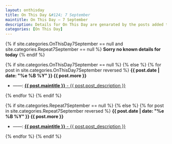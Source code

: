 ```yaml
---
layout: onthisday
title: On This Day &#124; 7 September
maintitle: On This Day — 7 September
description: Details for On This Day are genarated by the posts added to the website so the content is subject to changes/updates over time.
categories: [On This Day]
---
```


{% if site.categories.OnThisDay7September == null and site.categories.Repeat7September == null %}
<strong>Sorry no known details for today</strong>
{% endif %}

{% if site.categories.OnThisDay7September == null %}
{% else %}
{% for post in site.categories.OnThisDay7September reversed %}
<strong>{{ post.date | date: "%e %B %Y" }} {{ post.more }}</strong>
<ul>
<li> ——: <a href="{{ post.url }}"><strong>{{ post.maintitle }}</strong> - {{ post.post_description }}</a></li>
</ul>
{% endfor %}
{% endif %}

{% if site.categories.Repeat7September == null %}
{% else %}
{% for post in site.categories.Repeat7September reversed %}
<strong>{{ post.date | date: "%e %B %Y" }} {{ post.more }}</strong>
<ul>
<li> ——: <a href="{{ post.url }}"><strong>{{ post.maintitle }}</strong> - {{ post.post_description }}</a></li>
</ul>
{% endfor %}
{% endif %}
